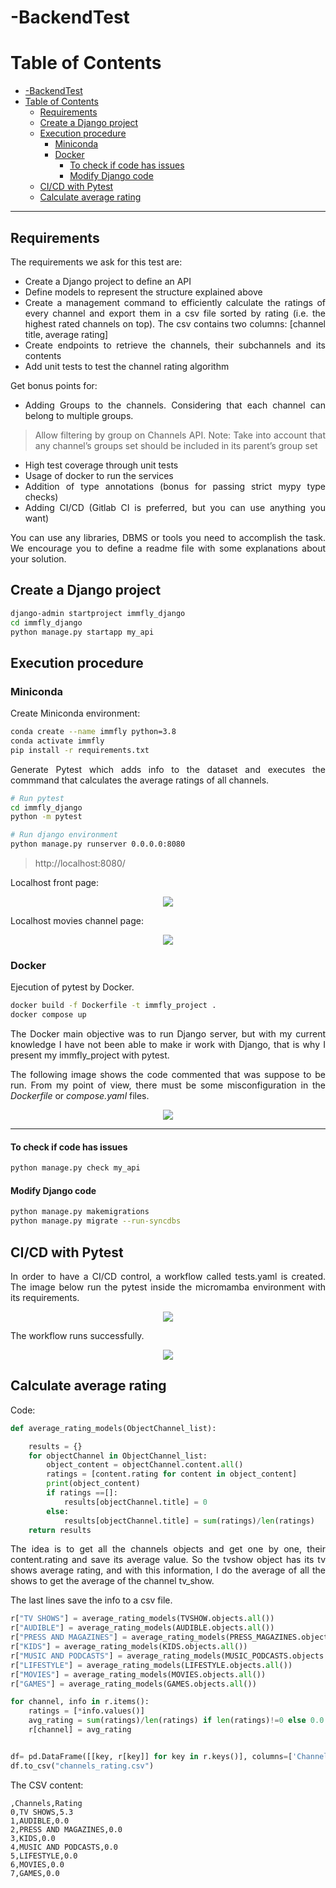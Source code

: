 # -BackendTest

Table of Contents
=================

- [-BackendTest](#-backendtest)
- [Table of Contents](#table-of-contents)
  - [Requirements](#requirements)
  - [Create a Django project](#create-a-django-project)
  - [Execution procedure](#execution-procedure)
    - [Miniconda](#miniconda)
    - [Docker](#docker)
      - [To check if code has issues](#to-check-if-code-has-issues)
      - [Modify Django code](#modify-django-code)
  - [CI/CD with Pytest](#cicd-with-pytest)
  - [Calculate average rating](#calculate-average-rating)

---
## Requirements

<div align="justify">

The requirements we ask for this test are:

* Create a Django project to define an API
* Define models to represent the structure explained above
* Create a management command to efficiently calculate the ratings of every channel and export them in a csv file sorted by rating (i.e. the highest rated channels on top). The csv contains two columns: [channel title, average rating]
* Create endpoints to retrieve the channels, their subchannels and its contents
* Add unit tests to test the channel rating algorithm


Get bonus points for:
* Adding Groups to the channels. Considering that each channel can belong to multiple groups.
  
> Allow filtering by group on Channels API.
Note: Take into account that any channel’s groups set should be included in its parent’s group set

* High test coverage through unit tests
* Usage of docker to run the services
* Addition of type annotations (bonus for passing strict mypy type checks)
* Adding CI/CD (Gitlab CI is preferred, but you can use anything you want)

You can use any libraries, DBMS or tools you need to accomplish the task.
We encourage you to define a readme file with some explanations about your solution.



## Create a Django project

```bash
django-admin startproject immfly_django
cd immfly_django
python manage.py startapp my_api
```


## Execution procedure


### Miniconda

Create Miniconda environment:
```bash
conda create --name immfly python=3.8
conda activate immfly
pip install -r requirements.txt 
```

Generate Pytest which adds info to the dataset and executes the commmand that calculates the average ratings of all channels.
```bash
# Run pytest
cd immfly_django
python -m pytest      
```


```bash
# Run django environment
python manage.py runserver 0.0.0.0:8080        
```
> http://localhost:8080/

Localhost front page:
<p align="center">
    <img src="Images/localhost.png">
</p>

Localhost movies channel page:
<p align="center">
    <img src="Images/localhost_movies.png">
</p>

### Docker
Ejecution of pytest by Docker.
```bash
docker build -f Dockerfile -t immfly_project .
docker compose up
```

The Docker main objective was to run Django server, but with my current knowledge I have not been able to make ir work with Django, that is why I present my immfly_project with pytest.

The following image shows the code commented that was suppose to be run. From my point of view, there must be some misconfiguration in the *Dockerfile* or *compose.yaml* files.

<p align="center">
    <img src="Images/docker_not_works.png">
</p>


---

#### To check if code has issues
```bash
python manage.py check my_api
```
#### Modify Django code
```bash
python manage.py makemigrations
python manage.py migrate --run-syncdbs
```

## CI/CD with Pytest

In order to have a CI/CD control, a workflow called tests.yaml is created. The image below run the pytest inside the micromamba environment with its requirements.

<p align="center">
    <img src="Images/CICD_pytest.png">
</p>

The workflow runs successfully.
<p align="center">
    <img src="Images/github_actions.png">
</p>

## Calculate average rating

Code:

```Python
def average_rating_models(ObjectChannel_list):

    results = {}    
    for objectChannel in ObjectChannel_list:
        object_content = objectChannel.content.all()
        ratings = [content.rating for content in object_content]
        print(object_content)
        if ratings ==[]:
            results[objectChannel.title] = 0
        else:
            results[objectChannel.title] = sum(ratings)/len(ratings)
    return results
```

The idea is to get all the channels objects and get one by one, their content.rating and save its average value.
So the tvshow object has its tv shows average rating, and with this information, I do the average of all the shows to get the average of the channel tv_show.

The last lines save the info to a csv file.

```Python
r["TV SHOWS"] = average_rating_models(TVSHOW.objects.all())
r["AUDIBLE"] = average_rating_models(AUDIBLE.objects.all())
r["PRESS AND MAGAZINES"] = average_rating_models(PRESS_MAGAZINES.objects.all())
r["KIDS"] = average_rating_models(KIDS.objects.all())
r["MUSIC AND PODCASTS"] = average_rating_models(MUSIC_PODCASTS.objects.all())
r["LIFESTYLE"] = average_rating_models(LIFESTYLE.objects.all())
r["MOVIES"] = average_rating_models(MOVIES.objects.all())
r["GAMES"] = average_rating_models(GAMES.objects.all())

for channel, info in r.items():
    ratings = [*info.values()]
    avg_rating = sum(ratings)/len(ratings) if len(ratings)!=0 else 0.0
    r[channel] = avg_rating


df= pd.DataFrame([[key, r[key]] for key in r.keys()], columns=['Channels', 'Rating'])
df.to_csv("channels_rating.csv")
```

The CSV content:
```CSV
,Channels,Rating
0,TV SHOWS,5.3
1,AUDIBLE,0.0
2,PRESS AND MAGAZINES,0.0
3,KIDS,0.0
4,MUSIC AND PODCASTS,0.0
5,LIFESTYLE,0.0
6,MOVIES,0.0
7,GAMES,0.0

```


</div>
